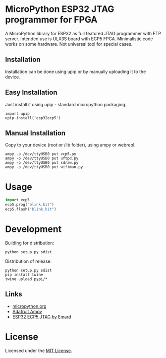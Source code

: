 # MicroPython ESP32 JTAG programmer for FPGA

A MicroPython library for ESP32 as full featured JTAG programmer with FTP server.
Intended use is ULX3S board with ECP5 FPGA. Minimalistic code works on some hardware.
Not universal tool for special cases.

## Installation

Installation can be done using upip or by manually uploading it to the device.

## Easy Installation

Just install it using upip - standard micropython packaging.
```
import upip
upip.install('esp32ecp5')
```

## Manual Installation

Copy to your device (root or /lib folder), using ampy or webrepl.

```
ampy -p /dev/ttyUSB0 put ecp5.py
ampy -p /dev/ttyUSB0 put uftpd.py
ampy -p /dev/ttyUSB0 put sdraw.py
ampy -p /dev/ttyUSB0 put wifiman.py
```

# Usage

```python
import ecp5
ecp5.prog("blink.bit")
ecp5.flash("blink.bit")
```

# Development

Building for distribution:
```
python setup.py sdist
```

Distribution of release:
```
python setup.py sdist
pip install twine
twine upload pypi/*
```

## Links

* [micropython.org](http://micropython.org)
* [Adafruit Ampy](https://learn.adafruit.com/micropython-basics-load-files-and-run-code/install-ampy)
* [ESP32 ECP5 JTAG by Emard](https://github.com/emard/esp32ecp5)

# License

Licensed under the [MIT License](http://opensource.org/licenses/MIT).
